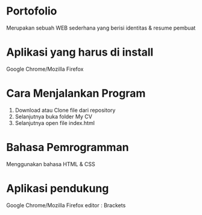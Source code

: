 # Portofolio
Merupakan sebuah WEB sederhana yang berisi identitas &amp; resume pembuat

# Aplikasi yang harus di install
Google Chrome/Mozilla Firefox


# Cara Menjalankan Program
1. Download atau Clone file dari repository
2. Selanjutnya buka folder My CV
3. Selanjutnya open file index.html

# Bahasa Pemrogramman
Menggunakan bahasa HTML & CSS

# Aplikasi pendukung
Google Chrome/Mozilla Firefox
editor : Brackets
